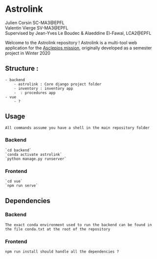 # Astrolink
Julien Corsin SC-MA3@EPFL  
Valentin Vierge SV-MA3@EPFL  
Supervised by Jean-Yves Le Boudec & Alaeddine El-Fawal, LCA2@EPFL  

Welcome to the Astrolink repository !
Astrolink is a multi-tool web application for the [Asclepios mission](asclepios.ch), originally developed as a semester project in Winter 2020

## Structure :

    - backend
        - astrolink : Core django project folder
        - inventory : inventory app
        -  : procedures app
    - vue
        - ?

## Usage

    All commands assume you have a shell in the main repository folder

### Backend

    `cd backend`
    `conda activate astrolink`
    `python manage.py runserver`

### Frontend

    `cd vue`
    `npm run serve`

## Dependencies

### Backend

    The exact conda environment used to run the backend can be found in the file conda.txt at the root of the repository

### Frontend

    npm run install should handle all the dependencies ?